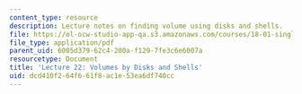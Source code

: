 ```yaml
---
content_type: resource
description: Lecture notes on finding volume using disks and shells.
file: https://ol-ocw-studio-app-qa.s3.amazonaws.com/courses/18-01-single-variable-calculus-fall-2006/dcd410f264f661f8ac1e53ea6df740cc_lec22.pdf
file_type: application/pdf
parent_uid: 6005d379-62c4-200a-f129-7fe3c6e6007a
resourcetype: Document
title: 'Lecture 22: Volumes by Disks and Shells'
uid: dcd410f2-64f6-61f8-ac1e-53ea6df740cc
---
```

